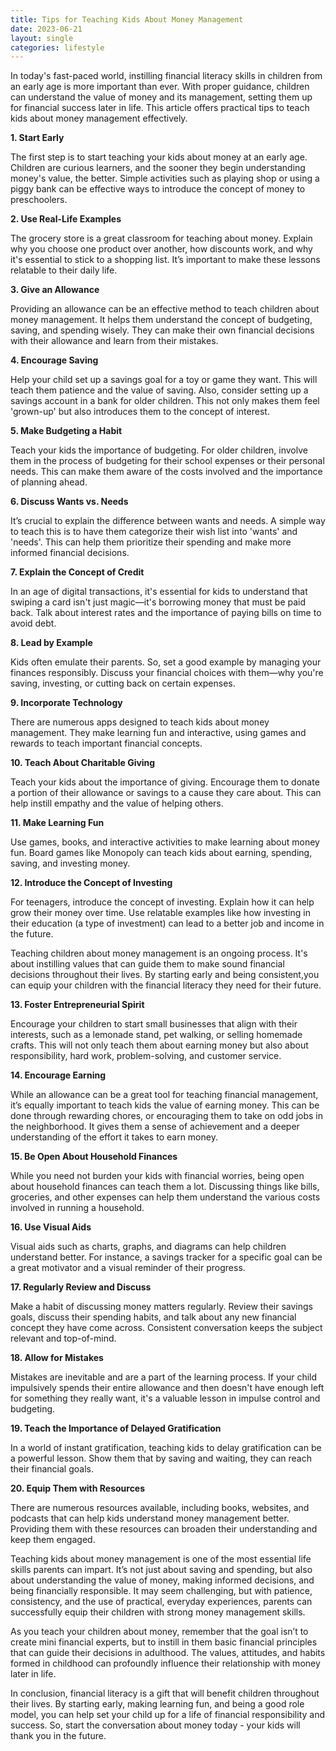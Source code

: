 ```yaml
---
title: Tips for Teaching Kids About Money Management
date: 2023-06-21
layout: single
categories: lifestyle
---
```

In today's fast-paced world, instilling financial literacy skills in children from an early age is more important than ever. With proper guidance, children can understand the value of money and its management, setting them up for financial success later in life. This article offers practical tips to teach kids about money management effectively.

**1. Start Early**

The first step is to start teaching your kids about money at an early age. Children are curious learners, and the sooner they begin understanding money's value, the better. Simple activities such as playing shop or using a piggy bank can be effective ways to introduce the concept of money to preschoolers.

**2. Use Real-Life Examples**

The grocery store is a great classroom for teaching about money. Explain why you choose one product over another, how discounts work, and why it's essential to stick to a shopping list. It’s important to make these lessons relatable to their daily life.

**3. Give an Allowance**

Providing an allowance can be an effective method to teach children about money management. It helps them understand the concept of budgeting, saving, and spending wisely. They can make their own financial decisions with their allowance and learn from their mistakes.

**4. Encourage Saving**

Help your child set up a savings goal for a toy or game they want. This will teach them patience and the value of saving. Also, consider setting up a savings account in a bank for older children. This not only makes them feel 'grown-up' but also introduces them to the concept of interest.

**5. Make Budgeting a Habit**

Teach your kids the importance of budgeting. For older children, involve them in the process of budgeting for their school expenses or their personal needs. This can make them aware of the costs involved and the importance of planning ahead.

**6. Discuss Wants vs. Needs**

It’s crucial to explain the difference between wants and needs. A simple way to teach this is to have them categorize their wish list into 'wants' and 'needs'. This can help them prioritize their spending and make more informed financial decisions.

**7. Explain the Concept of Credit**

In an age of digital transactions, it's essential for kids to understand that swiping a card isn't just magic—it's borrowing money that must be paid back. Talk about interest rates and the importance of paying bills on time to avoid debt.

**8. Lead by Example**

Kids often emulate their parents. So, set a good example by managing your finances responsibly. Discuss your financial choices with them—why you're saving, investing, or cutting back on certain expenses.

**9. Incorporate Technology**

There are numerous apps designed to teach kids about money management. They make learning fun and interactive, using games and rewards to teach important financial concepts.

**10. Teach About Charitable Giving**

Teach your kids about the importance of giving. Encourage them to donate a portion of their allowance or savings to a cause they care about. This can help instill empathy and the value of helping others.

**11. Make Learning Fun**

Use games, books, and interactive activities to make learning about money fun. Board games like Monopoly can teach kids about earning, spending, saving, and investing money.

**12. Introduce the Concept of Investing**

For teenagers, introduce the concept of investing. Explain how it can help grow their money over time. Use relatable examples like how investing in their education (a type of investment) can lead to a better job and income in the future.

Teaching children about money management is an ongoing process. It's about instilling values that can guide them to make sound financial decisions throughout their lives. By starting early and being consistent,you can equip your children with the financial literacy they need for their future.

**13. Foster Entrepreneurial Spirit**

Encourage your children to start small businesses that align with their interests, such as a lemonade stand, pet walking, or selling homemade crafts. This will not only teach them about earning money but also about responsibility, hard work, problem-solving, and customer service.

**14. Encourage Earning**

While an allowance can be a great tool for teaching financial management, it’s equally important to teach kids the value of earning money. This can be done through rewarding chores, or encouraging them to take on odd jobs in the neighborhood. It gives them a sense of achievement and a deeper understanding of the effort it takes to earn money.

**15. Be Open About Household Finances**

While you need not burden your kids with financial worries, being open about household finances can teach them a lot. Discussing things like bills, groceries, and other expenses can help them understand the various costs involved in running a household.

**16. Use Visual Aids**

Visual aids such as charts, graphs, and diagrams can help children understand better. For instance, a savings tracker for a specific goal can be a great motivator and a visual reminder of their progress.

**17. Regularly Review and Discuss**

Make a habit of discussing money matters regularly. Review their savings goals, discuss their spending habits, and talk about any new financial concept they have come across. Consistent conversation keeps the subject relevant and top-of-mind.

**18. Allow for Mistakes**

Mistakes are inevitable and are a part of the learning process. If your child impulsively spends their entire allowance and then doesn't have enough left for something they really want, it's a valuable lesson in impulse control and budgeting.

**19. Teach the Importance of Delayed Gratification**

In a world of instant gratification, teaching kids to delay gratification can be a powerful lesson. Show them that by saving and waiting, they can reach their financial goals.

**20. Equip Them with Resources**

There are numerous resources available, including books, websites, and podcasts that can help kids understand money management better. Providing them with these resources can broaden their understanding and keep them engaged.

Teaching kids about money management is one of the most essential life skills parents can impart. It’s not just about saving and spending, but also about understanding the value of money, making informed decisions, and being financially responsible. It may seem challenging, but with patience, consistency, and the use of practical, everyday experiences, parents can successfully equip their children with strong money management skills.

As you teach your children about money, remember that the goal isn’t to create mini financial experts, but to instill in them basic financial principles that can guide their decisions in adulthood. The values, attitudes, and habits formed in childhood can profoundly influence their relationship with money later in life.

In conclusion, financial literacy is a gift that will benefit children throughout their lives. By starting early, making learning fun, and being a good role model, you can help set your child up for a life of financial responsibility and success. So, start the conversation about money today - your kids will thank you in the future.